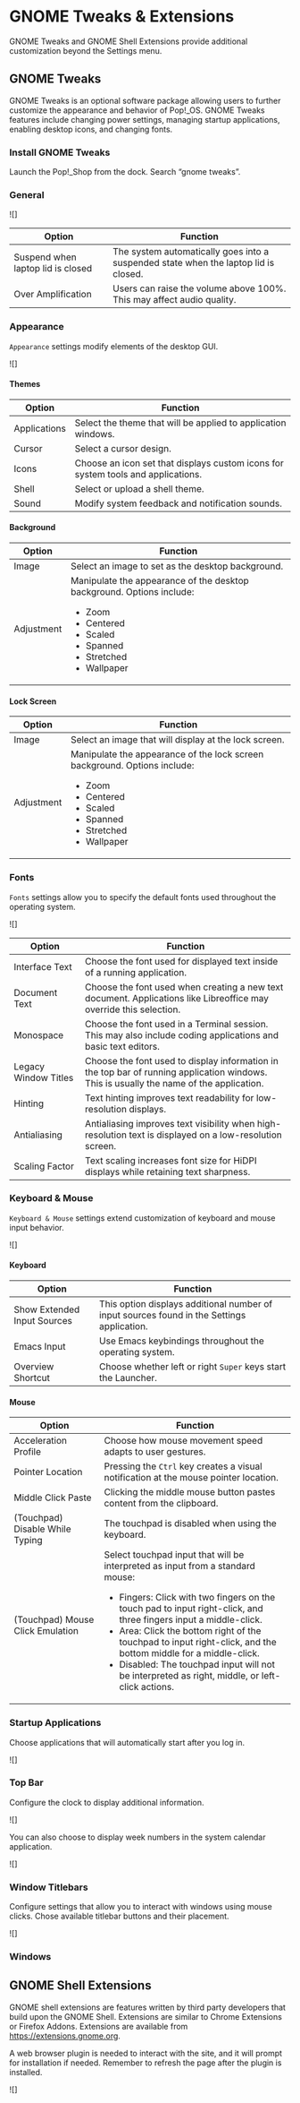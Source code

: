 # GNOME Tweaks & Extensions

GNOME Tweaks and GNOME Shell Extensions provide additional customization beyond the Settings menu.

## GNOME Tweaks

GNOME Tweaks is an optional software package allowing users to further customize the appearance and behavior of Pop!\_OS. GNOME Tweaks features include changing power settings, managing startup applications, enabling desktop icons, and changing fonts.

### Install GNOME Tweaks

Launch the Pop!_Shop from the dock.
Search “gnome tweaks”.

### General

![]

| Option | Function |
|--------|----------|
| Suspend when laptop lid is closed | The system automatically goes into a suspended state when the laptop lid is closed. |
| Over Amplification | Users can raise the volume above 100%. This may affect audio quality. |
### Appearance

`Appearance` settings modify elements of the desktop GUI. 

![]

#### Themes

| Option | Function |
|--------|----------|
| Applications | Select the theme that will be applied to application windows. |
| Cursor | Select a cursor design. |
| Icons | Choose an icon set that displays custom icons for system tools and applications. |
| Shell | Select or upload a shell theme. |
| Sound | Modify system feedback and notification sounds. |

#### Background

| Option | Function |
|--------|----------|
| Image | Select an image to set as the desktop background. |
| Adjustment | Manipulate the appearance of the desktop background. Options include: <ul><li>Zoom</li><li>Centered</li><li>Scaled</li><li>Spanned</li><li>Stretched</li><li>Wallpaper |

#### Lock Screen

| Option | Function |
|--------|----------|
| Image | Select an image that will display at the lock screen. |
| Adjustment | Manipulate the appearance of the lock screen background. Options include: <ul><li>Zoom</li><li>Centered</li><li>Scaled</li><li>Spanned</li><li>Stretched</li><li>Wallpaper |

### Fonts

`Fonts` settings allow you to specify the default fonts used throughout the operating system.

![]

| Option | Function |
|--------|----------|
| Interface Text | Choose the font used for displayed text inside of a running application. |
| Document Text | Choose the font used when creating a new text document. Applications like Libreoffice may override this selection. |
| Monospace | Choose the font used in a Terminal session. This may also include coding applications and basic text editors. |
| Legacy Window Titles | Choose the font used to display information in the top bar of running application windows. This is usually the name of the application. |
| Hinting | Text hinting improves text readability for low-resolution displays. |
| Antialiasing | Antialiasing improves text visibility when high-resolution text is displayed on a low-resolution screen. |
| Scaling Factor | Text scaling increases font size for HiDPI displays while retaining text sharpness. |

### Keyboard & Mouse

`Keyboard & Mouse` settings extend customization of keyboard and mouse input behavior.

![]
#### Keyboard

| Option | Function |
|--------|----------|
| Show Extended Input Sources | This option displays additional number of input sources found in the Settings application. |
| Emacs Input | Use Emacs keybindings throughout the operating system. |
| Overview Shortcut | Choose whether left or right `Super` keys start the Launcher. |

#### Mouse

| Option | Function |
|--------|----------|
| Acceleration Profile | Choose how mouse movement speed adapts to user gestures. |
| Pointer Location | Pressing the `Ctrl` key creates a visual notification at the mouse pointer location. |
| Middle Click Paste | Clicking the middle mouse button pastes content from the clipboard. |
| (Touchpad) Disable While Typing | The touchpad is disabled when using the keyboard. |
| (Touchpad) Mouse Click Emulation | Select touchpad input that will be interpreted as input from a standard mouse: <ul><li>Fingers: Click with two fingers on the touch pad to input right-click, and three fingers input a middle-click.</li><li>Area: Click the bottom right of the touchpad to input right-click, and the bottom middle for a middle-click.</li><li>Disabled: The touchpad input will not be interpreted as right, middle, or left-click actions. |

### Startup Applications

Choose applications that will automatically start after you log in.

![]

### Top Bar

Configure the clock to display additional information.

![]

You can also choose to display week numbers in the system calendar application.

![]

### Window Titlebars

Configure settings that allow you to interact with windows using mouse clicks. Chose available titlebar buttons and their placement.

![]

### Windows



## GNOME Shell Extensions

GNOME shell extensions are features written by third party developers that build upon the GNOME Shell. Extensions are similar to Chrome Extensions or Firefox Addons. Extensions are available from https://extensions.gnome.org.

A web browser plugin is needed to interact with the site, and it will prompt for installation if needed. Remember to refresh the page after the plugin is installed.

![]



<!--Show:
- how to change theme
- how to change font
-  
-->